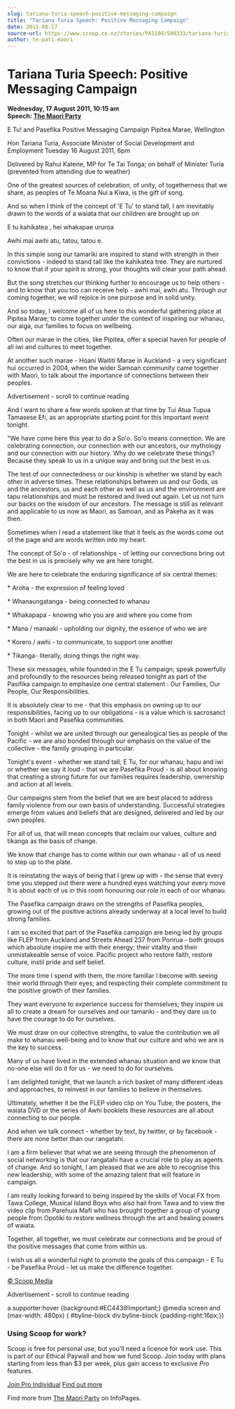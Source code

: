 ```yaml
---
slug: tariana-turia-speech-positive-messaging-campaign
title: "Tariana Turia Speech: Positive Messaging Campaign"
date: 2011-08-17
source-url: https://www.scoop.co.nz/stories/PA1108/S00333/tariana-turia-speech-positive-messaging-campaign.htm
author: te-pati-maori
---
```

Tariana Turia Speech: Positive Messaging Campaign
=================================================

**Wednesday, 17 August 2011, 10:15 am**  
**Speech: [The Maori Party](https://info.scoop.co.nz/The_Maori_Party)**

E Tu! and Pasefika Positive Messaging Campaign Pipitea Marae, Wellington

Hon Tariana Turia, Associate Minister of Social Development and Employment Tuesday 16 August 2011, 6pm

Delivered by Rahui Katene, MP for Te Tai Tonga; on behalf of Minister Turia (prevented from attending due to weather)

One of the greatest sources of celebration, of unity, of togetherness that we share, as peoples of Te Moana Nui a Kiwa, is the gift of song.

And so when I think of the concept of 'E Tu' to stand tall, I am inevitably drawn to the words of a waiata that our children are brought up on

E tu kahikatea , hei whakapae ururoa

Awhi mai awhi atu, tatou, tatou e.

In this simple song our tamariki are inspired to stand with strength in their convictions - indeed to stand tall like the kahikatea tree. They are nurtured to know that if your spirit is strong, your thoughts will clear your path ahead.

But the song stretches our thinking further to encourage us to help others - and to know that you too can receive help - awhi mai, awhi atu. Through our coming together, we will rejoice in one purpose and in solid unity.

And so today, I welcome all of us here to this wonderful gathering place at Pipitea Marae; to come together under the context of inspiring our whanau, our aiga, our families to focus on wellbeing.

Often our marae in the cities, like Pipitea, offer a special haven for people of all iwi and cultures to meet together.

At another such marae - Hoani Waititi Marae in Auckland - a very significant hui occurred in 2004, when the wider Samoan community came together with Maori, to talk about the importance of connections between their peoples.

Advertisement - scroll to continue reading





And I want to share a few words spoken at that time by Tui Atua Tupua Tamasese Efi, as an appropriate starting point for this important event tonight.

"We have come here this year to do a So'o. So'o means connection. We are celebrating connection, our connection with our ancestors, our mythology and our connection with our history. Why do we celebrate these things? Because they speak to us in a unique way and bring out the best in us.

The test of our connectedness or our kinship is whether we stand by each other in adverse times. These relationships between us and our Gods, us and the ancestors, us and each other as well as us and the environment are tapu relationships and must be restored and lived out again. Let us not turn our backs on the wisdom of our ancestors. The message is still as relevant and applicable to us now as Maori, as Samoan, and as Pakeha as it was then.

Sometimes when I read a statement like that it feels as the words come out of the page and are words written into my heart.

The concept of So'o - of relationships - of letting our connections bring out the best in us is precisely why we are here tonight.

We are here to celebrate the enduring significance of six central themes:

\* Aroha - the expression of feeling loved

\* Whanaungatanga - being connected to whanau

\* Whakapapa - knowing who you are and where you come from

\* Mana / manaaki - upholding our dignity, the essence of who we are

\* Korero / awhi - to communicate, to support one another

\* Tikanga- literally, doing things the right way.

These six messages, while founded in the E Tu campaign; speak powerfully and profoundly to the resources being released tonight as part of the Pasifika campaign to emphasize one central statement : Our Families, Our People, Our Responsibilities.

It is absolutely clear to me - that this emphasis on owning up to our responsibilities, facing up to our obligations - is a value which is sacrosanct in both Maori and Pasefika communities.

Tonight - whilst we are united through our genealogical ties as people of the Pacific - we are also bonded through our emphasis on the value of the collective - the family grouping in particular.

Tonight's event - whether we stand tall, E Tu, for our whanau, hapu and iwi or whether we say it loud - that we are Pasefika Proud - is all about knowing that creating a strong future for our families requires leadership, ownership and action at all levels.

Our campaigns stem from the belief that we are best placed to address family violence from our own basis of understanding. Successful strategies emerge from values and beliefs that are designed, delivered and led by our own peoples.

For all of us, that will mean concepts that reclaim our values, culture and tikanga as the basis of change.

We know that change has to come within our own whanau - all of us need to step up to the plate.

It is reinstating the ways of being that I grew up with - the sense that every time you stepped out there were a hundred eyes watching your every move It is about each of us in this room honouring our role in each of our whanau.

The Pasefika campaign draws on the strengths of Pasefika peoples, growing out of the positive actions already underway at a local level to build strong families.

I am so excited that part of the Pasefika campaign are being led by groups like FLEP from Auckland and Streets Ahead 237 from Porirua - both groups which absolute inspire me with their energy; their vitality and their unmistakeable sense of voice. Pacific project who restore faith, restore culture, instil pride and self belief.

The more time I spend with them, the more familiar I become with seeing their world through their eyes; and respecting their complete commitment to the positive growth of their families.

They want everyone to experience success for themselves; they inspire us all to create a dream for ourselves and our tamariki - and they dare us to have the courage to do for ourselves.

We must draw on our collective strengths, to value the contribution we all make to whanau well-being and to know that our culture and who we are is the key to success.

Many of us have lived in the extended whanau situation and we know that no-one else will do it for us - we need to do for ourselves.

I am delighted tonight, that we launch a rich basket of many different ideas and approaches, to reinvest in our families to believe in themselves.

Ultimately, whether it be the FLEP video clip on You Tube; the posters, the waiata DVD or the series of Awhi booklets these resources are all about connecting to our people.

And when we talk connect - whether by text, by twitter, or by facebook - there are none better than our rangatahi.

I am a firm believer that what we are seeing through the phenomenon of social networking is that our rangatahi have a crucial role to play as agents of change. And so tonight, I am pleased that we are able to recognise this new leadership, with some of the amazing talent that will feature in campaign.

I am really looking forward to being inspired by the skills of Vocal FX from Tawa College, Musical Island Boys who also hail from Tawa and to view the video clip from Parehuia Mafi who has brought together a group of young people from Opotiki to restore wellness through the art and healing powers of waiata.

Together, all together, we must celebrate our connections and be proud of the positive messages that come from within us.

I wish us all a wonderful night to promote the goals of this campaign - E Tu - be Pasefika Proud - let us make the difference together.

[© Scoop Media](http://www.scoop.co.nz/about/terms.html)  

Advertisement - scroll to continue reading



a.supporter:hover {background:#EC4438!important;} @media screen and (max-width: 480px) { #byline-block div.byline-block {padding-right:16px;}}

### Using Scoop for work?

Scoop is free for personal use, but you’ll need a licence for work use. This is part of our Ethical Paywall and how we fund Scoop. Join today with plans starting from less than $3 per week, plus gain access to exclusive _Pro_ features.  
  
[Join Pro Individual](https://pro.scoop.co.nz/Individual/?from=ProIn24) [Find out more](https://pro.scoop.co.nz/using-scoop-for-work/?from=ProIn24)

Find more from [The Maori Party](https://info.scoop.co.nz/The_Maori_Party) on InfoPages.
